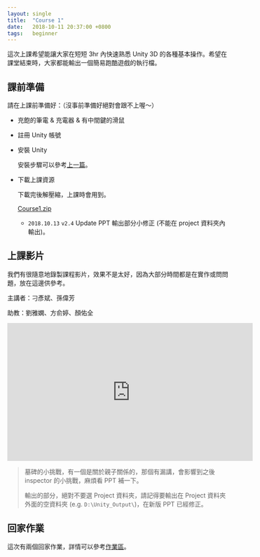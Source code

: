 ```yaml
---
layout: single
title:  "Course 1"
date:   2018-10-11 20:37:00 +0800
tags:   beginner
---
```


這次上課希望能讓大家在短短 3hr 內快速熟悉 Unity 3D 的各種基本操作。希望在課堂結束時，大家都能輸出一個簡易跑酷遊戲的執行檔。

<!--more-->

## 課前準備

請在上課前準備好：（沒事前準備好絕對會跟不上喔～）
- 充飽的筆電 & 充電器 & 有中間鍵的滑鼠
- 註冊 Unity 帳號
- 安裝 Unity

  安裝步驟可以參考[上一篇]({{site.baseurl}}/how-to-install-unity/)。

- 下載上課資源

  下載完後解壓縮，上課時會用到。

  [Course1.zip](https://drive.google.com/open?id=1oWcjzCx4JXCoOe7J0VmFF2uutxKOcYSC)

  - `2018.10.13` `v2.4` Update PPT 輸出部分小修正 (不能在 project 資料夾內輸出)。

## 上課影片

我們有很隨意地錄製課程影片，效果不是太好，因為大部分時間都是在實作或問問題，放在這邊供參考。

主講者：刁彥斌、孫偉芳

助教：劉雅嫻、方俞婷、顏佑全

<iframe width="560" height="315" src="https://www.youtube-nocookie.com/embed/-eEVa-BLp1o?rel=0" frameborder="0" allow="autoplay; encrypted-media" allowfullscreen></iframe>

> 墓碑的小挑戰，有一個是關於親子關係的，那個有漏講，會影響到之後 inspector 的小挑戰，麻煩看 PPT 補一下。
>
> 輸出的部分，絕對不要選 Project 資料夾，請記得要輸出在 Project 資料夾外面的空資料夾 (e.g. `D:\Unity_Output\`)，在新版 PPT 已經修正。
>
>


## 回家作業

這次有兩個回家作業，詳情可以參考[作業區]({{site.baseurl}}/homeworks/#第一堂)。
